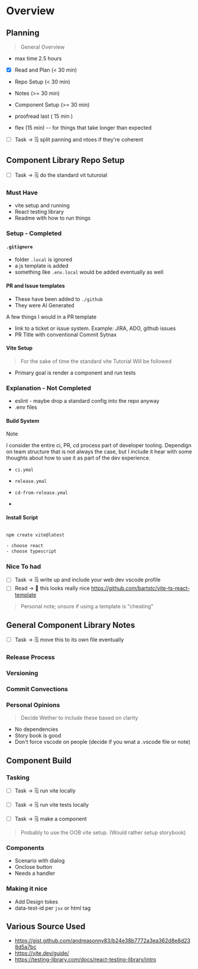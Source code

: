 # Overview

## Planning

> General Overview

- max time 2.5 hours

- [x] Read and Plan (< 30 min)
- Repo Setup (< 30 min)
- Notes (>= 30 min)
- Component Setup (>= 30 min)
- proofread last ( 15 min )

- flex (15 min) -- for things that take longer than expected

- [ ] Task -> 🗒️ split panning and ntoes if they're coherent

## Component Library Repo Setup

- [ ] Task -> 🗒️ do the standard vit tuturoial

### Must Have

- vite setup and running
- React testing library
- Readme with how to run things

### Setup - Completed

#### `.gitignore`

- folder `.local` is ignored
- a js template is added
- something like `.env.local` would be added eventually as well

#### PR and Issue templates

- These have been added to `./github`
- They were AI Generated

A few things I would in a PR template

- link to a ticket or issue system. Example: JIRA, ADO, github issues
- PR Title with conventional Commit Sytnax

#### Vite Setup

> For the sake of time the standard vite Tutorial Will be followed

- Primary goal is render a component and run tests

### Explanation - Not Completed

- eslint - maybe drop a standard config into the repo anyway
- .env files

#### Build System

> [!NOTE]
> I consider the entire ci, PR, cd process part of developer tooling. Dependign on team structure that is not always the case, but I include it hear with some thoughts about how to use it as part of the dev experience.

- `ci.ymal`
- `release.ymal`
- `cd-from-release.ymal`

-

#### Install Script

```bash

npm create vite@latest

- choose react
- choose typescript
```

### Nice To had

- [ ] Task -> 🗒️ write up and include your web dev vscode profile
- [ ] Read -> 📖 this looks really nice https://github.com/bartstc/vite-ts-react-template

> Personal note; unsure if using a template is "cheating"

## General Component Library Notes

- [ ] Task -> 🗒️ move this to its own file eventually

### Release Process

### Versioning

### Commit Convections

### Personal Opinions

> Decide Wether to include these based on clarity

- No dependencies
- Story book is good
- Don't force vscode on people (decide if you wnat a .vscode file or note)

## Component Build

### Tasking

- [ ] Task -> 🗒️ run vite locally
- [ ] Task -> 🗒️ run vite tests locally

- [ ] Task -> 🗒️ make a component

> Probably to use the OOB vite setup. (Would rather setup storybook)

### Components

- Scenario with dialog
- Onclose button
- Needs a handler

### Making it nice

- Add Design tokes
- data-test-id per `jsx` or html tag

## Various Source Used

- https://gist.github.com/andreasonny83/b24e38b7772a3ea362d8e8d238d5a7bc
- https://vite.dev/guide/
- https://testing-library.com/docs/react-testing-library/intro
